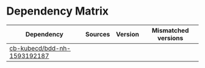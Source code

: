 # Dependency Matrix

Dependency | Sources | Version | Mismatched versions
---------- | ------- | ------- | -------------------
[cb-kubecd/bdd-nh-1593192187](https://github.com/cb-kubecd/bdd-nh-1593192187.git) |  | []() | 
